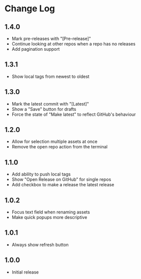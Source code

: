 # Change Log

## 1.4.0

- Mark pre-releases with "[Pre-release]"
- Continue looking at other repos when a repo has no releases
- Add pagination support

## 1.3.1

- Show local tags from newest to oldest

## 1.3.0

- Mark the latest commit with "[Latest]"
- Show a "Save" button for drafts
- Force the state of "Make latest" to reflect GitHub's behaviour

## 1.2.0

- Allow for selection multiple assets at once
- Remove the open repo action from the terminal

## 1.1.0

- Add ability to push local tags
- Show "Open Release on GitHub" for single repos
- Add checkbox to make a release the latest release

## 1.0.2

- Focus text field when renaming assets
- Make quick popups more descriptive

## 1.0.1

- Always show refresh button

## 1.0.0

- Initial release
